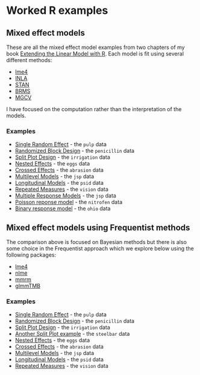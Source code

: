 # Worked R examples

## Mixed effect models

These are all the mixed effect model examples from two chapters of my book
[Extending the Linear Model with R](https://julianfaraway.github.io/faraway/ELM/).
Each model is fit using several different methods:

- [lme4](https://github.com/lme4/lme4)
- [INLA](https://www.r-inla.org/)
- [STAN](https://mc-stan.org/)
- [BRMS](https://paul-buerkner.github.io/brms/)
- [MGCV](https://www.maths.ed.ac.uk/~swood34/mgcv/)

I have focused on the computation rather than the interpretation
of the models.

### Examples

- [Single Random Effect](mixed/pulp.md) - the `pulp` data
- [Randomized Block Design](mixed/penicillin.md) - the `penicillin` data
- [Split Plot Design](mixed/irrigation.md) - the `irrigation` data
- [Nested Effects](mixed/eggs.md) - the `eggs` data
- [Crossed Effects](mixed/abrasion.md) - the `abrasion` data
- [Multilevel Models](mixed/jspmultilevel.md) - the `jsp` data
- [Longitudinal Models](mixed/longitudinal.md) - the `psid` data
- [Repeated Measures](mixed/vision.md) - the `vision` data
- [Multiple Response Models](mixed/jspmultiple.md) - the `jsp` data
- [Poisson reponse model](mixed/nitrofen.md) - the `nitrofen` data
- [Binary response model](mixed/ohio.md) - the `ohio` data

## Mixed effect models using Frequentist methods

The comparison above is focused on Bayesian methods but
there is also some choice in the Frequentist approach which
we explore below using the following packages:


- [lme4](https://github.com/lme4/lme4)
- [nlme](https://cran.r-project.org/web/packages/nlme/index.html)
- [mmrm](https://openpharma.github.io/mmrm/latest-tag/)
- [glmmTMB](https://glmmtmb.github.io/glmmTMB/)

### Examples

- [Single Random Effect](mixed/pulpfreq.md) - the `pulp` data
- [Randomized Block Design](mixed/penifreq.md) - the `penicillin` data
- [Split Plot Design](mixed/irrifreq.md) - the `irrigation` data
- [Another Split Plot example](mixed/steelbar.md) - the `steelbar` data
- [Nested Effects](mixed/eggsfreq.md) - the `eggs` data
- [Crossed Effects](mixed/abrafreq.md) - the `abrasion` data
- [Multilevel Models](mixed/jspmlevelfreq.md) - the `jsp` data
- [Longitudinal Models](mixed/longitfreq.md) - the `psid` data
- [Repeated Measures](mixed/visionfreq.md) - the `vision` data